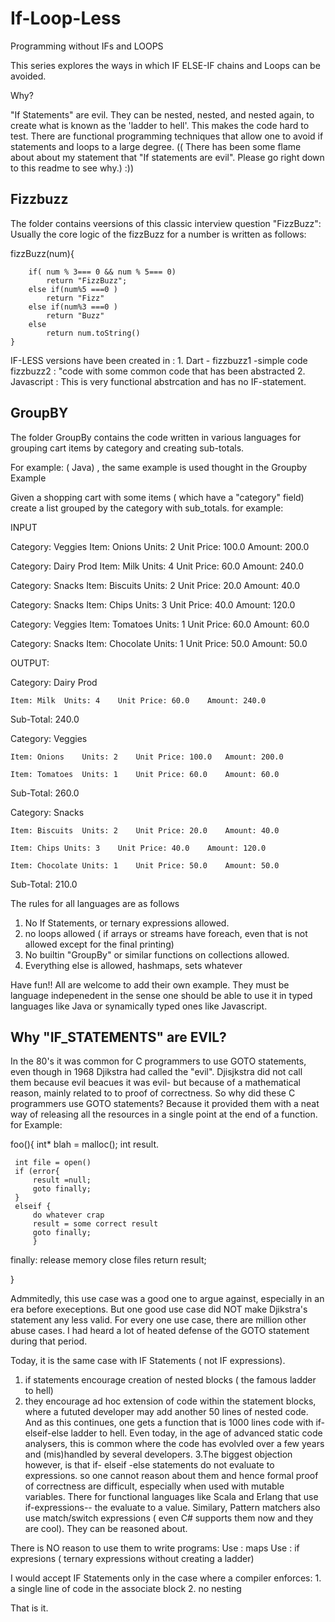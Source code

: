 # If-Loop-Less
Programming without IFs and LOOPS

This series explores the ways in which IF ELSE-IF chains and Loops can be avoided.

Why?

"If Statements" are evil. They can be nested, nested, and nested again, to create what is  known as the 'ladder to hell'. This makes the code hard to test. There are functional programming techniques that allow one to avoid if statements and loops to a large degree.
(( There has been some flame about about my statement that "If statements are evil". Please go right down to this readme to see why.) :))

## Fizzbuzz

The folder  contains veersions of this classic interview question "FizzBuzz":
Usually the core logic of the fizzBuzz for a number is written as follows:

fizzBuzz(num){

        if( num % 3=== 0 && num % 5=== 0)
            return "FizzBuzz";
        else if(num%5 ===0 )
            return "Fizz"
        else if(num%3 ===0 )
            return "Buzz"
        else
            return num.toString()
    }

IF-LESS versions have been created in :
	1.  Dart -  fizzbuzz1 -simple code fizzbuzz2 : "code with some common code that has been abstracted
	2. Javascript :  This is very functional abstrcation and has no IF-statement.


## GroupBY 

The folder GroupBy contains the code written in various languages for grouping cart items by category and creating sub-totals.

For example: ( Java) , the same example is used thought in the Groupby Example

Given a shopping cart with some items ( which have a "category" field) create a list grouped by the category with sub_totals. for example:

 

INPUT

Category: Veggies	Item: Onions	Units: 2	Unit Price: 100.0	Amount: 200.0

Category: Dairy Prod	Item: Milk	Units: 4	Unit Price: 60.0	Amount: 240.0

Category: Snacks	Item: Biscuits	Units: 2	Unit Price: 20.0	Amount: 40.0

Category: Snacks	Item: Chips	Units: 3	Unit Price: 40.0	Amount: 120.0

Category: Veggies	Item: Tomatoes	Units: 1	Unit Price: 60.0	Amount: 60.0

Category: Snacks	Item: Chocolate	Units: 1	Unit Price: 50.0	Amount: 50.0

 

 

OUTPUT:

 

Category: Dairy Prod

	Item: Milk	Units: 4	Unit Price: 60.0	Amount: 240.0

 

Sub-Total: 240.0

Category: Veggies

	Item: Onions	Units: 2	Unit Price: 100.0	Amount: 200.0

	Item: Tomatoes	Units: 1	Unit Price: 60.0	Amount: 60.0

 

Sub-Total: 260.0

Category: Snacks

	Item: Biscuits	Units: 2	Unit Price: 20.0	Amount: 40.0

	Item: Chips	Units: 3	Unit Price: 40.0	Amount: 120.0

	Item: Chocolate	Units: 1	Unit Price: 50.0	Amount: 50.0

 

Sub-Total: 210.0

 
The rules for all languages are as follows

1. No If Statements, or ternary expressions allowed.
2. no loops allowed ( if arrays or streams have foreach, even that is not allowed except for the final printing) 
3. No builtin "GroupBy" or similar functions on collections allowed.
4. Everything else is allowed, hashmaps, sets whatever

 Have fun!!
 All are welcome to add their own example. They must be language indepenedent in the sense one should be able to use it in typed languages like Java or synamically typed ones like Javascript.

## Why "IF_STATEMENTS" are EVIL?

In the 80's it was common for C programmers to use GOTO statements, even though in 1968 Djikstra had called the "evil". Djisjkstra did not call them because evil beacues it was evil- but because of a mathematical reason, mainly related to to proof of correctness. So why did these C programmers use GOTO statements? Because  it provided them with a neat way of releasing all the resources in a single point at the end of a function. for Example:

 foo(){
     int* blah = malloc();
     int result.


     int file = open()
     if (error{
         result =null;
         goto finally;
     }
     elseif {
         do whatever crap
         result = some correct result
         goto finally;
         }

 finally:
    release memory
    close files
    return result;


 }

 Admmitedly, this use case was a good one to argue against, especially in an era before execeptions. But one good use case did NOT make Djikstra's statement any less valid. For every one use case, there are million other abuse cases. I had heard a lot of heated defense of the GOTO statement during that period.

Today, it is the same case with IF Statements ( not IF expressions).
1. if statements encourage creation of nested blocks  ( the famous ladder to hell)
2. they encourage ad hoc extension of code within the statement blocks, where a fututed developer may add another 50 lines of  nested code. And as this continues, one gets a function that is 1000 lines code with if-elseif-else ladder to hell. Even today, in the age of advanced static code analysers, this is common where the code has evolvled over a few years and (mis)handled by several developers.
3.The biggest objection however, is that if- elseif -else statements do not evaluate to expressions. so one cannot reason about them and hence formal proof of correctness are difficult, especially when used with mutable variables. There for functional languages like Scala and Erlang that use if-expressions-- the evaluate to a value. Similary, Pattern matchers also use match/switch expressions ( even C# supports them now and they are cool). They can be reasoned about.

There is NO reason to use them to write programs:
           Use : maps
           Use : if expresions ( ternary expressions without creating a ladder)

I would accept IF Statements only in the case where a compiler enforces:
    1. a single line of code  in the associate block
    2. no nesting

That is it.




